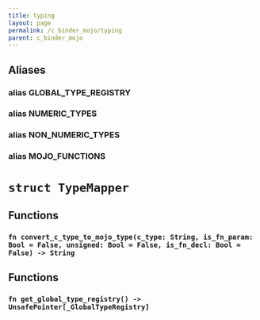 ```yaml
---
title: typing
layout: page
permalink: /c_binder_mojo/typing
parent: c_binder_mojo
---
```


## Aliases
### alias GLOBAL_TYPE_REGISTRY

### alias NUMERIC_TYPES

### alias NON_NUMERIC_TYPES

### alias MOJO_FUNCTIONS

# `struct TypeMapper`
## Functions
### `fn convert_c_type_to_mojo_type(c_type: String, is_fn_param: Bool = False, unsigned: Bool = False, is_fn_decl: Bool = False) -> String`



## Functions
### `fn get_global_type_registry() -> UnsafePointer[_GlobalTypeRegistry]`


